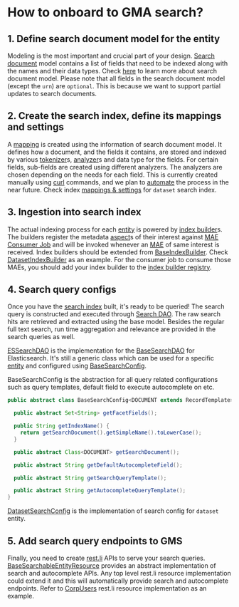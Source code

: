 # How to onboard to GMA search?

## 1. Define search document model for the entity
Modeling is the most important and crucial part of your design. 
[Search document] model contains a list of fields that need to be indexed along with the names and their data types. 
Check [here][Search document] to learn more about search document model.
Please note that all fields in the search document model (except the `urn`) are `optional`. 
This is because we want to support partial updates to search documents.

[Search document]: ../what/search-document.md

## 2. Create the search index, define its mappings and settings

A [mapping] is created using the information of search document model. 
It defines how a document, and the fields it contains, are stored and indexed by various [tokenizer]s, [analyzer]s and data type for the fields. 
For certain fields, sub-fields are created using different analyzers. 
The analyzers are chosen depending on the needs for each field. 
This is currently created manually using [curl] commands, and we plan to [automate](../what/search-index.md#search-automation-tbd) the process in the near future. 
Check index [mappings & settings](../../docker/elasticsearch/dataset-index-config.json) for `dataset` search index.

## 3. Ingestion into search index
The actual indexing process for each [entity] is powered by [index builder]s. 
The builders register the metadata [aspect]s of their interest against [MAE Consumer Job] and will be invoked whenever an [MAE] of same interest is received. 
Index builders should be extended from [BaseIndexBuilder]. Check [DatasetIndexBuilder] as an example. 
For the consumer job to consume those MAEs, you should add your index builder to the [index builder registry].

## 4. Search query configs
Once you have the [search index] built, it's ready to be queried! 
The search query is constructed and executed through [Search DAO]. 
The raw search hits are retrieved and extracted using the base model. 
Besides the regular full text search, run time aggregation and relevance are provided in the search queries as well. 

[ESSearchDAO] is the implementation for the [BaseSearchDAO] for Elasticsearch.
It's still a generic class which can be used for a specific [entity] and configured using [BaseSearchConfig]. 

BaseSearchConfig is the abstraction for all query related configurations such as query templates, default field to execute autocomplete on etc.

```java
public abstract class BaseSearchConfig<DOCUMENT extends RecordTemplate> {

  public abstract Set<String> getFacetFields();

  public String getIndexName() {
    return getSearchDocument().getSimpleName().toLowerCase();
  }

  public abstract Class<DOCUMENT> getSearchDocument();

  public abstract String getDefaultAutocompleteField();

  public abstract String getSearchQueryTemplate();

  public abstract String getAutocompleteQueryTemplate();
}
```

[DatasetSearchConfig] is the implementation of search config for `dataset` entity.

## 5. Add search query endpoints to GMS
Finally, you need to create [rest.li](https://rest.li) APIs to serve your search queries. 
[BaseSearchableEntityResource] provides an abstract implementation of search and autocomplete APIs.
Any top level rest.li resource implementation could extend it and this will automatically provide search and autocomplete endpoints.
Refer to [CorpUsers] rest.li resource implementation as an example.


[mapping]: https://www.elastic.co/guide/en/elasticsearch/reference/5.6/mapping.html
[tokenizer]: https://www.elastic.co/guide/en/elasticsearch/reference/5.6/analysis-tokenizers.html
[analyzer]: https://www.elastic.co/guide/en/elasticsearch/reference/5.6/analysis-analyzers.html
[curl]: https://en.wikipedia.org/wiki/CURL
[entity]: ../what/entity.md
[index builder]: ../architecture/metadata-ingestion.md#search-and-graph-index-builders
[aspect]: ../what/aspect.md
[mae consumer job]: ../architecture/metadata-ingestion.md#mae-consumer-job
[mae]: ../what/mxe.md#metadata-audit-event-mae
[baseindexbuilder]: ../../metadata-builders/src/main/java/com/linkedin/metadata/builders/search/BaseIndexBuilder.java
[datasetindexbuilder]: ../../metadata-builders/src/main/java/com/linkedin/metadata/builders/search/DatasetIndexBuilder.java
[index builder registry]: ../../metadata-builders/src/main/java/com/linkedin/metadata/builders/search/RegisteredIndexBuilders.java
[search index]: ../what/search-index.md
[search dao]: ../architecture/metadata-serving.md#search-dao
[essearchdao]: ../../metadata-dao-impl/elasticsearch-dao/src/main/java/com/linkedin/metadata/dao/search/ESSearchDAO.java
[basesearchdao]: ../../metadata-dao/src/main/java/com/linkedin/metadata/dao/BaseSearchDAO.java
[basesearchconfig]: ../../metadata-dao-impl/elasticsearch-dao/src/main/java/com/linkedin/metadata/dao/search/BaseSearchConfig.java
[datasetsearchconfig]: ../../gms/impl/src/main/java/com/linkedin/dataset/dao/search/DatasetSearchConfig.java
[basesearchableentityresource]: ../../metadata-restli-resource/src/main/java/com/linkedin/metadata/restli/BaseSearchableEntityResource.java
[corpusers]: ../../gms/impl/src/main/java/com/linkedin/identity/rest/resources/CorpUsers.java